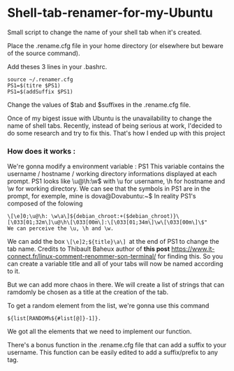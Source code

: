 # Shell-tab-renamer-for-my-Ubuntu

Small script to change the name of your shell tab when it's created.

Place the .rename.cfg file in your home directory (or elsewhere but beware of the source command).

Add theses 3 lines in your .bashrc.

```shell=
source ~/.renamer.cfg
PS1=$(titre $PS1)
PS1=$(addSuffix $PS1)
```

Change the values of $tab and $suffixes in the .rename.cfg file.


Once of my bigest issue with Ubuntu is the unavailability to change the name of shell tabs.
Recently, instead of being serious at work, I'decided to do some research and try to fix this. That's how I ended up with this project

### How does it works : 

We're gonna modify a environment variable : PS1
This variable contains the username / hostname / working directory informations displayed at each prompt.
PS1 looks like \u@\h:\w$ with \u for username, \h for hostname and \w for working directory. We can see that the symbols in PS1 are in the prompt, for exemple, mine is dova@Dovabuntu:~$
In reality PS1's composed of the folowing 
```
\[\e]0;\u@\h: \w\a\]${debian_chroot:+($debian_chroot)}\[\033[01;32m\]\u@\h\[\033[00m\]:\[\033[01;34m\]\w\[\033[00m\]\$" 
We can perceive the \u, \h and \w.
```


We can add the box ```\[\e]2;${title}\a\] ```at the end of PS1 to change the tab name. Credits to Thibault Baheux author of __this post__ https://www.it-connect.fr/linux-comment-renommer-son-terminal/ for finding this.
So you can create a variable title and all of your tabs will now be named according to it.

But we can add more chaos in there.
We will create a list of strings that can ramdomly be chosen as a title at the creation of the tab.

To get a random element from the list, we're gonna use this command 
``` shell
${list[RANDOM%${#list[@]}-1]}.
```

We got all the elements that we need to implement our function.






There's a bonus function in the .rename.cfg file that can add a suffix to your username. This function can be easily edited to add a suffix/prefix to any tag.

